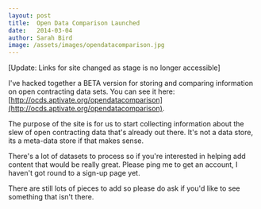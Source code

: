 ```yaml
---
layout: post
title:  Open Data Comparison Launched
date:   2014-03-04
author: Sarah Bird
image: /assets/images/opendatacomparison.jpg
---
```

[Update: Links for site changed as stage is no longer accessible]


I've hacked together a BETA version for storing and comparing information on open contracting data sets.  You can see it here: [http://ocds.aptivate.org/opendatacomparison](http://ocds.aptivate.org/opendatacomparison).

The purpose of the site is for us to start collecting information about the slew of open contracting data that's already out there. It's not a data store, its a meta-data store if that makes sense.

There's a lot of datasets to process so if you're interested in helping add content that would be really great. Please ping me to get an account, I haven't got round to a sign-up page yet.

There are still lots of pieces to add so please do ask if you'd like to see something that isn't there.
